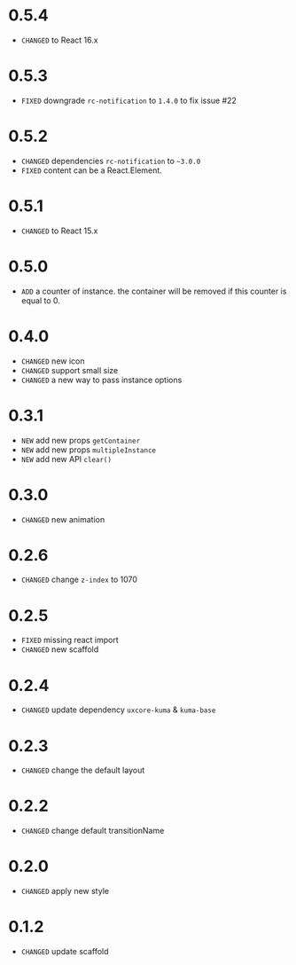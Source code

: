 # 0.5.4
* `CHANGED` to React 16.x
# 0.5.3
* `FIXED` downgrade `rc-notification` to `1.4.0` to fix issue #22

# 0.5.2
* `CHANGED` dependencies `rc-notification` to `~3.0.0`
* `FIXED`  content can be a  React.Element.

# 0.5.1

* `CHANGED` to React 15.x

# 0.5.0

* `ADD` a counter of instance. the container will be removed if this counter is equal to 0.

# 0.4.0

* `CHANGED` new icon
* `CHANGED` support small size
* `CHANGED` a new way to pass instance options

# 0.3.1

* `NEW` add new props `getContainer`
* `NEW` add new props `multipleInstance`
* `NEW` add new API `clear()`

# 0.3.0

* `CHANGED` new animation

# 0.2.6

* `CHANGED` change `z-index` to 1070

# 0.2.5

* `FIXED` missing react import
* `CHANGED` new scaffold

# 0.2.4

* `CHANGED` update dependency `uxcore-kuma` & `kuma-base`

# 0.2.3

* `CHANGED` change the default layout

# 0.2.2

* `CHANGED` change default transitionName

# 0.2.0

* `CHANGED` apply new style

# 0.1.2

* `CHANGED` update scaffold
